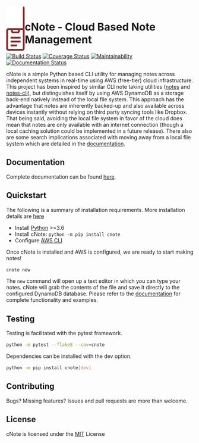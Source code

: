 <img align="left" height="120" src="docs/assets/logo.png">

# cNote - Cloud Based Note Management

[![Build Status](https://travis-ci.com/yetisir/cnote.svg?branch=master)](https://travis-ci.com/yetisir/cnote) [![Coverage Status](https://coveralls.io/repos/github/yetisir/cnote/badge.svg?branch=master)](https://coveralls.io/github/yetisir/cnote?branch=master) [![Maintainability](https://api.codeclimate.com/v1/badges/9188bb54d74247ab039e/maintainability)](https://codeclimate.com/github/yetisir/cnote/maintainability) [![Documentation Status](https://readthedocs.org/projects/cnote/badge/?version=main)](https://cnote.readthedocs.io/en/latest/?badge=latest)

cNote is a simple Python based CLI utility for managing notes across independent systems in real-time using AWS (free-tier) cloud infrastructure. This project has been inspired by similar CLI note taking utilities ([notes](https://github.com/pimterry/notes) and [notes-cli](https://github.com/rhysd/notes-cli)), but distinguishes itself by using AWS DynamoDB as a storage back-end natively instead of the local file system. This approach has the advantage that notes are inherently backed-up and also available across devices instantly without relying on third party syncing tools like Dropbox. That being said, avoiding the local file system in favor of the cloud does mean that notes are only available with an internet connection (though a local caching solution could be implemented in a future release). There also are some search implications associated with moving away from a local file system which are detailed in the [documentation](https://cnote.readthedocs.io/en/latest/?badge=latest).

## Documentation

Complete documentation can be found [here](https://cnote.readthedocs.io/en/latest/?badge=latest).

## Quickstart

The following is a summary of installation requirements. More installation details are [here](https://cnote.readthedocs.io/en/latest/?badge=latest)

- Install [Python](https://www.python.org/) >=3.6
- Install cNote: `python -m pip install cnote`
- Configure [AWS CLI](https://docs.aws.amazon.com/cli/latest/userguide/cli-chap-configure.html)

Once cNote is installed and AWS is configured, we are ready to start making notes!

```bash
cnote new
```

The `new` command will open up a text editor in which you can type your notes. cNote will grab the contents of the file and save it directly to the configured DynamoDB database. Please refer to the [documentation](https://cnote.readthedocs.io/en/latest/?badge=latest) for complete functionality and examples.

## Testing

Testing is facilitated with the pytest framework.

```bash
python -m pytest --flake8 --cov=cnote
```

Dependencies can be installed with the dev option.

```bash
python -m pip install cnote[dev]
```

## Contributing

Bugs? Missing features? Issues and pull requests are more than welcome.

## License

cNote is licensed under the [MIT](https://choosealicense.com/licenses/mit/) License
